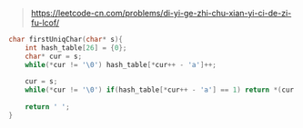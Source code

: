 > https://leetcode-cn.com/problems/di-yi-ge-zhi-chu-xian-yi-ci-de-zi-fu-lcof/

``` c
char firstUniqChar(char* s){
    int hash_table[26] = {0};
    char* cur = s;
    while(*cur != '\0') hash_table[*cur++ - 'a']++;
    
    cur = s;
    while(*cur != '\0') if(hash_table[*cur++ - 'a'] == 1) return *(cur - 1);
    
    return ' ';
}
```